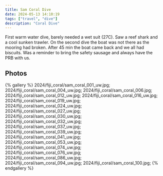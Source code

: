 ```yaml
---
title: Sam Coral Dive
date: 2024-05-13 14:10:19
tags: ["travel", "dive"]
description: "Coral Dive"
---
```


First warm water dive, barely needed a wet suit (27C).  Saw a reef shark and a cool sunken trawler. On the second dive the boat was not there as the mooring had broken. After 45 min the boat came back and we all had biscuits. Was a reminder to bring the safety sausage and always have the PRB with us.

## Photos

{% gallery %}
2024/fiji_coral/sam_coral_001_uw.jpg;
2024/fiji_coral/sam_coral_004_uw.jpg;
2024/fiji_coral/sam_coral_006.jpg;
2024/fiji_coral/sam_coral_012_uw.jpg;
2024/fiji_coral/sam_coral_016_uw.jpg;
2024/fiji_coral/sam_coral_019_uw.jpg;
2024/fiji_coral/sam_coral_024_uw.jpg;
2024/fiji_coral/sam_coral_027_uw.jpg;
2024/fiji_coral/sam_coral_030_uw.jpg;
2024/fiji_coral/sam_coral_032_uw.jpg;
2024/fiji_coral/sam_coral_037_uw.jpg;
2024/fiji_coral/sam_coral_039_uw.jpg;
2024/fiji_coral/sam_coral_041_uw.jpg;
2024/fiji_coral/sam_coral_053_uw.jpg;
2024/fiji_coral/sam_coral_074_uw.jpg;
2024/fiji_coral/sam_coral_076_uw.jpg;
2024/fiji_coral/sam_coral_086_uw.jpg;
2024/fiji_coral/sam_coral_094_uw.jpg;
2024/fiji_coral/sam_coral_100.jpg;
{% endgallery %}

